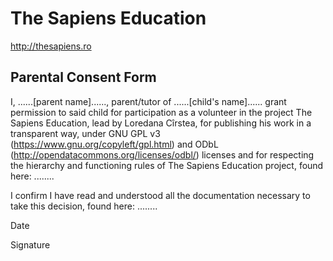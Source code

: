 The Sapiens Education
==========

http://thesapiens.ro

## Parental Consent Form


I, ......[parent name]......, parent/tutor of ......[child's name]...... grant permission to said child for participation as a volunteer in the project The Sapiens Education, lead by Loredana Cîrstea, for publishing his work in a transparent way, under GNU GPL v3 (https://www.gnu.org/copyleft/gpl.html) and ODbL (http://opendatacommons.org/licenses/odbl/) licenses and for respecting the hierarchy and functioning rules of The Sapiens Education project, found here: ........

I confirm I have read and understood all the documentation necessary to take this decision, found here: ........


Date


Signature
